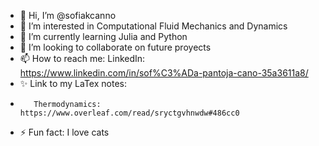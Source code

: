 - 👋 Hi, I’m @sofiakcanno
- 👀 I’m interested in Computational Fluid Mechanics and Dynamics
- 🌱 I’m currently learning Julia and Python
- 💞️ I’m looking to collaborate on future proyects
- 📫 How to reach me:
       LinkedIn: https://www.linkedin.com/in/sof%C3%ADa-pantoja-cano-35a3611a8/
- ✨ Link to my LaTex notes:
-        Thermodynamics: https://www.overleaf.com/read/sryctgvhnwdw#486cc0
- ⚡ Fun fact: I love cats 

<!---
sofiakcanno/sofiakcanno is a ✨ special ✨ repository because its `README.md` (this file) appears on your GitHub profile.
You can click the Preview link to take a look at your changes.
--->
